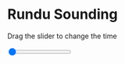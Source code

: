 <h1>Rundu Sounding</h1>
<p>Drag the slider to change the time</p>

<div class="slidecontainer">
<input oninput='setImage(this)' class="slider" type="range" min="0" max="6" value="0" step="1" />
<img id='img'/>
</div>

<script>
var img = document.getElementById('img');
var img_array = ['/assets/images/skwt/skd_rundu_wrfout_d01_2020-06-19_12:00:00.png',
'/assets/images/skwt/skd_rundu_wrfout_d01_2020-06-19_18:00:00.png',
'/assets/images/skwt/skd_rundu_wrfout_d01_2020-06-20_00:00:00.png',
'/assets/images/skwt/skd_rundu_wrfout_d01_2020-06-20_06:00:00.png',
'/assets/images/skwt/skd_rundu_wrfout_d01_2020-06-20_12:00:00.png',
'/assets/images/skwt/skd_rundu_wrfout_d01_2020-06-20_18:00:00.png',];
function setImage(obj)
{
        var value = obj.value;
        img.src = img_array[value];

}
</script>
